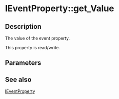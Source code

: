 # IEventProperty::get_Value

## Description

The value of the event property.

This property is read/write.

## Parameters

## See also

[IEventProperty](https://learn.microsoft.com/windows/desktop/api/eventsys/nn-eventsys-ieventproperty)